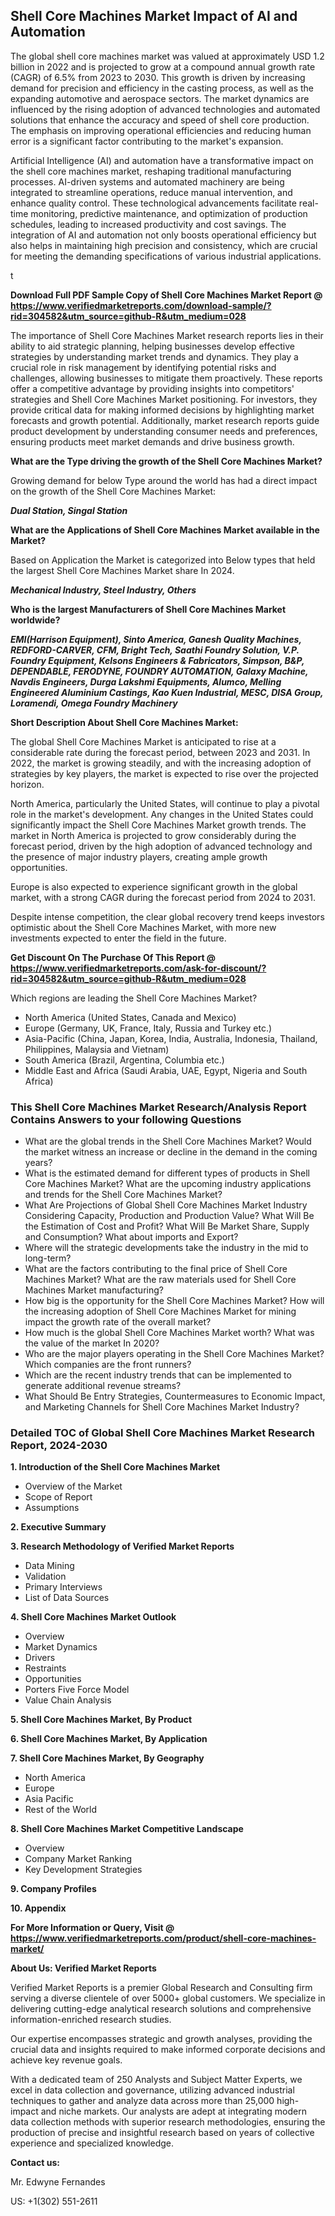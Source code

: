 <h2>Shell Core Machines Market Impact of AI and Automation</h2><p>The global shell core machines market was valued at approximately USD 1.2 billion in 2022 and is projected to grow at a compound annual growth rate (CAGR) of 6.5% from 2023 to 2030. This growth is driven by increasing demand for precision and efficiency in the casting process, as well as the expanding automotive and aerospace sectors. The market dynamics are influenced by the rising adoption of advanced technologies and automated solutions that enhance the accuracy and speed of shell core production. The emphasis on improving operational efficiencies and reducing human error is a significant factor contributing to the market's expansion.</p><p>Artificial Intelligence (AI) and automation have a transformative impact on the shell core machines market, reshaping traditional manufacturing processes. AI-driven systems and automated machinery are being integrated to streamline operations, reduce manual intervention, and enhance quality control. These technological advancements facilitate real-time monitoring, predictive maintenance, and optimization of production schedules, leading to increased productivity and cost savings. The integration of AI and automation not only boosts operational efficiency but also helps in maintaining high precision and consistency, which are crucial for meeting the demanding specifications of various industrial applications.</p>t</p><p id="" class=""><strong>Download Full PDF Sample Copy of Shell Core Machines Market Report @ <a href="https://www.verifiedmarketreports.com/download-sample/?rid=304582&utm_source=github-R&utm_medium=028" target="_blank">https://www.verifiedmarketreports.com/download-sample/?rid=304582&utm_source=github-R&utm_medium=028</a></strong></p><p>The importance of&nbsp;Shell Core Machines Market research reports lies in their ability to aid strategic planning, helping businesses develop effective strategies by understanding market trends and dynamics. They play a crucial role in risk management by identifying potential risks and challenges, allowing businesses to mitigate them proactively. These reports offer a competitive advantage by providing insights into competitors' strategies and Shell Core Machines Market positioning. For investors, they provide critical data for making informed decisions by highlighting market forecasts and growth potential. Additionally, market research reports guide product development by understanding consumer needs and preferences, ensuring products meet market demands and drive business growth.</p><p><strong>What are the&nbsp;Type driving the growth of the Shell Core Machines Market?</strong></p><p id="" class="">Growing demand for below Type around the world has had a direct impact on the growth of the Shell Core Machines Market:</p><em><strong>Dual Station, Singal Station</strong></em></p><strong>What are the&nbsp;Applications&nbsp;of Shell Core Machines Market available in the Market?</strong></p><p id="" class="">Based on Application the Market is categorized into Below types that held the largest Shell Core Machines Market share In 2024.</p><em><strong>Mechanical Industry, Steel Industry, Others</strong></em></p><strong>Who is the largest Manufacturers of Shell Core Machines Market worldwide?</strong></p><p><em><strong>EMI(Harrison Equipment), Sinto America, Ganesh Quality Machines, REDFORD-CARVER, CFM, Bright Tech, Saathi Foundry Solution, V.P. Foundry Equipment, Kelsons Engineers & Fabricators, Simpson, B&P, DEPENDABLE, FERODYNE, FOUNDRY AUTOMATION, Galaxy Machine, Navdis Engineers, Durga Lakshmi Equipments, Alumco, Melling Engineered Aluminium Castings, Kao Kuen Industrial, MESC, DISA Group, Loramendi, Omega Foundry Machinery</strong></em></p><p id="" class=""><strong>Short Description About Shell Core Machines Market:</strong></p><p>The global Shell Core Machines Market is anticipated to rise at a considerable rate during the forecast period, between 2023 and 2031. In 2022, the market is growing steadily, and with the increasing adoption of strategies by key players, the market is expected to rise over the projected horizon.</p><p>North America, particularly the United States, will continue to play a pivotal role in the market's development. Any changes in the United States could significantly impact the Shell Core Machines Market growth trends. The market in North America is projected to grow considerably during the forecast period, driven by the high adoption of advanced technology and the presence of major industry players, creating ample growth opportunities.</p><p>Europe is also expected to experience significant growth in the global market, with a strong CAGR during the forecast period from 2024 to 2031.</p><p>Despite intense competition, the clear global recovery trend keeps investors optimistic about the Shell Core Machines Market, with more new investments expected to enter the field in the future.</p><p id="" class=""><strong>Get Discount On The Purchase Of This Report @ <a href="https://www.verifiedmarketreports.com/ask-for-discount/?rid=304582&utm_source=github-R&utm_medium=028" target="_blank">https://www.verifiedmarketreports.com/ask-for-discount/?rid=304582&utm_source=github-R&utm_medium=028</a></strong></p>Which regions are leading the Shell Core Machines Market?</p><ul><li>North America (United States, Canada and Mexico)</li><li>Europe (Germany, UK, France, Italy, Russia and Turkey etc.)</li><li>Asia-Pacific (China, Japan, Korea, India, Australia, Indonesia, Thailand, Philippines, Malaysia and Vietnam)</li><li>South America (Brazil, Argentina, Columbia etc.)</li><li>Middle East and Africa (Saudi Arabia, UAE, Egypt, Nigeria and South Africa)</li></ul><h3 id="" class="">This Shell Core Machines Market Research/Analysis Report Contains Answers to your following Questions</h3><ul><li>What are the global trends in the Shell Core Machines Market? Would the market witness an increase or decline in the demand in the coming years?</li><li>What is the estimated demand for different types of products in Shell Core Machines Market? What are the upcoming industry applications and trends for the Shell Core Machines Market?</li><li>What Are Projections of Global Shell Core Machines Market Industry Considering Capacity, Production and Production Value? What Will Be the Estimation of Cost and Profit? What Will Be Market Share, Supply and Consumption? What about imports and Export?</li><li>Where will the strategic developments take the industry in the mid to long-term?</li><li>What are the factors contributing to the final price of Shell Core Machines Market? What are the raw materials used for Shell Core Machines Market manufacturing?</li><li>How big is the opportunity for the Shell Core Machines Market? How will the increasing adoption of Shell Core Machines Market for mining impact the growth rate of the overall market?</li><li>How much is the global Shell Core Machines Market worth? What was the value of the market In 2020?</li><li>Who are the major players operating in the Shell Core Machines Market? Which companies are the front runners?</li><li>Which are the recent industry trends that can be implemented to generate additional revenue streams?</li><li>What Should Be Entry Strategies, Countermeasures to Economic Impact, and Marketing Channels for Shell Core Machines Market Industry?</li></ul><h3 id="" class="">Detailed TOC of Global Shell Core Machines Market Research Report, 2024-2030</h3><p id="" class=""><strong>1. Introduction of the Shell Core Machines Market</strong></p><ul><li>Overview of the Market</li><li>Scope of Report</li><li>Assumptions</li></ul><p id="" class=""><strong>2. Executive Summary</strong></p><p id="" class=""><strong>3. Research Methodology of Verified Market Reports</strong></p><ul><li>Data Mining</li><li>Validation</li><li>Primary Interviews</li><li>List of Data Sources</li></ul><p id="" class=""><strong>4. Shell Core Machines Market Outlook</strong></p><ul><li>Overview</li><li>Market Dynamics</li><li>Drivers</li><li>Restraints</li><li>Opportunities</li><li>Porters Five Force Model</li><li>Value Chain Analysis</li></ul><p id="" class=""><strong>5. Shell Core Machines Market, By Product</strong></p><p id="" class=""><strong>6. Shell Core Machines Market, By Application</strong></p><p id="" class=""><strong>7. Shell Core Machines Market, By Geography</strong></p><ul><li>North America</li><li>Europe</li><li>Asia Pacific</li><li>Rest of the World</li></ul><p id="" class=""><strong>8. Shell Core Machines Market Competitive Landscape</strong></p><ul><li>Overview</li><li>Company Market Ranking</li><li>Key Development Strategies</li></ul><p id="" class=""><strong>9. Company Profiles</strong></p><p id="" class=""><strong>10. Appendix</strong></p><p id="" class=""><strong>For More Information or Query, Visit @ <a href="https://www.verifiedmarketreports.com/product/shell-core-machines-market/" target="_blank">https://www.verifiedmarketreports.com/product/shell-core-machines-market/</a></strong></p><p id="" class=""><strong>About Us: Verified Market Reports</strong></p><p id="" class="">Verified Market Reports is a premier Global Research and Consulting firm serving a diverse clientele of over 5000+ global customers. We specialize in delivering cutting-edge analytical research solutions and comprehensive information-enriched research studies.</p><p id="" class="">Our expertise encompasses strategic and growth analyses, providing the crucial data and insights required to make informed corporate decisions and achieve key revenue goals.</p><p id="" class="">With a dedicated team of 250 Analysts and Subject Matter Experts, we excel in data collection and governance, utilizing advanced industrial techniques to gather and analyze data across more than 25,000 high-impact and niche markets. Our analysts are adept at integrating modern data collection methods with superior research methodologies, ensuring the production of precise and insightful research based on years of collective experience and specialized knowledge.</p><p id="" class=""><strong>Contact us:</strong></p><p id="" class="">Mr. Edwyne Fernandes</p><p id="" class="">US: +1(302) 551-2611</p>